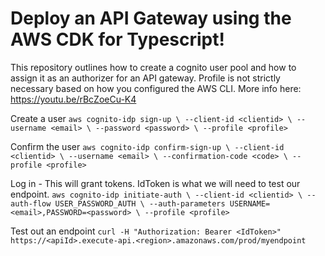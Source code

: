 # Deploy an API Gateway using the AWS CDK for Typescript!

This repository outlines how to create a cognito user pool and how to assign it as an authorizer for an API gateway. Profile is not strictly necessary based on how you configured the AWS CLI. More info here: https://youtu.be/rBcZoeCu-K4

Create a user
`aws cognito-idp sign-up \
  --client-id <clientid> \
  --username <email> \
  --password <password> \
  --profile <profile>`

Confirm the user
`aws cognito-idp confirm-sign-up \
  --client-id <clientid> \
  --username <email> \
  --confirmation-code <code> \
  --profile <profile>`

Log in - This will grant tokens. IdToken is what we will need to test our endpoint.
`aws cognito-idp initiate-auth \
  --client-id <clientid> \
  --auth-flow USER_PASSWORD_AUTH \
  --auth-parameters USERNAME=<email>,PASSWORD=<password> \
  --profile <profile>`

Test out an endpoint
`curl -H "Authorization: Bearer <IdToken>" https://<apiId>.execute-api.<region>.amazonaws.com/prod/myendpoint`
